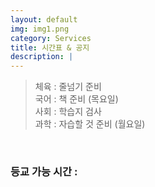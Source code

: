 ```yaml
---
layout: default
img: img1.png
category: Services
title: 시간표 & 공지
description: |
---
```

  > 체육 : 줄넘기 준비           
  > 국어 : 책 준비 (목요일)     
  > 사회 : 학습지 검사    
  > 과학 : 자습할 것 준비 (월요일)        

<html>
  <br>
  <h3 id="time_go_school">등교 가능 시간 : </h3>
  
  <script>
    function Cal(v){
      return "08:" + (v * 5 + 30);
    }
    function Time(){
        const monday = 3;

        var date = new Date();

        var T = start_time;

        var DATA = document.getElementById("time_go_school");

        var str = "등교 가능 시간 : \n";

        if(date.getDay() != 0 && date.getDay() != 6){
          var time = (5 + monday - date.getDay() + 1) % 5;
          var time2 = (time + 2) % 5;
          str += Cal(time)+" ~ " + Cal(time+1) + " / " + Cal(time2)+" ~ " + Cal(time2+1);
        }
        else{
          str = "";
        }
        DATA.innerText = str;
    }
    Time();
  </script>
</html>